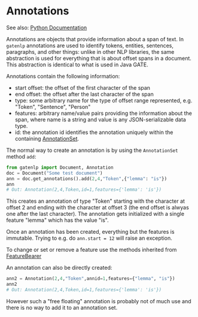 # Annotations

See also: [Python Documentation](pythondoc/gatenlp.annotation.html)

Annotations are objects that provide information about a span of text. In `gatenlp` annotations are used to identify tokens, entities, sentences, paragraphs, and other things: unlike in other NLP libraries, the same abstraction is used for everything that is about offset spans in a document. This abstraction is identical to what is used in Java GATE.

Annotations contain the following information:

* start offset: the offset of the first character of the span
* end offset: the offset after the last character of the span
* type: some arbitrary name for the type of offset range represented, e.g. "Token", "Sentence", "Person"
* features: arbitrary name/value pairs providing the information about the span, where name is a string and value is any JSON-serializable data type. 
* id: the annotation id identifies the annotation uniquely within the containing [AnnotationSet](annotationsets). 

The normal way to create an annotation is by using the `AnnotationSet` method `add`:

```python
from gatenlp import Document, Annotation
doc = Document("Some test document")
ann = doc.get_annotations().add(2,4,"Token",{"lemma": "is"})
ann
# Out: Annotation(2,4,Token,id=1,features={'lemma': 'is'})
```

This creates an annotation of type "Token" starting with the character at offset 2 and ending with the character at offset 3 (the end offset is alwyas one after the last character). The annotation gets initialized with a single feature "lemma" which has the value "is". 

Once an annotation has been created, everything but the features is immutable. Trying to e.g. do `ann.start = 12` will raise an exception.

To change or set or remove a feature use the methods inherited 
from [FeatureBearer](docs/pythondoc/gatenlp.feature_bearer.html)

An annotation can also be directly created:
```python
ann2 = Annotation(2,4,"Token",annid=1,features={"lemma", "is"})
ann2
# Out: Annotation(2,4,Token,id=1,features={'lemma': 'is'})
```

However such a "free floating" annotation is probably not of much use and there is no way to add it to an annotation set. 